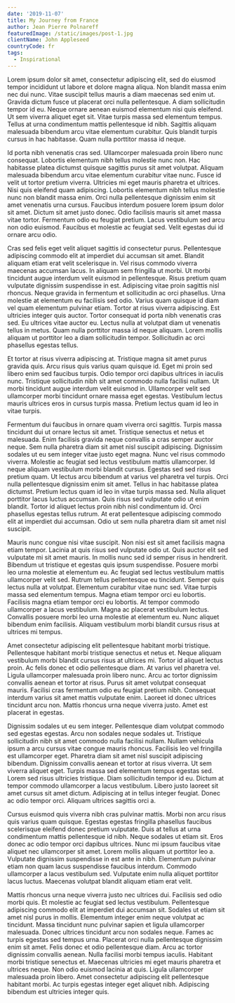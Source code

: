 ```yaml
---
date: '2019-11-07'
title: My Journey from France
author: Jean Pierre Polnareff
featuredImage: /static/images/post-1.jpg
clientName: John Appleseed
countryCode: fr
tags:
  - Inspirational
---
```

Lorem ipsum dolor sit amet, consectetur adipiscing elit, sed do eiusmod tempor incididunt ut labore et dolore magna aliqua. Non blandit massa enim nec dui nunc. Vitae suscipit tellus mauris a diam maecenas sed enim ut. Gravida dictum fusce ut placerat orci nulla pellentesque. A diam sollicitudin tempor id eu. Neque ornare aenean euismod elementum nisi quis eleifend. Ut sem viverra aliquet eget sit. Vitae turpis massa sed elementum tempus. Tellus at urna condimentum mattis pellentesque id nibh. Sagittis aliquam malesuada bibendum arcu vitae elementum curabitur. Quis blandit turpis cursus in hac habitasse. Quam nulla porttitor massa id neque.

Id porta nibh venenatis cras sed. Ullamcorper malesuada proin libero nunc consequat. Lobortis elementum nibh tellus molestie nunc non. Hac habitasse platea dictumst quisque sagittis purus sit amet volutpat. Aliquam malesuada bibendum arcu vitae elementum curabitur vitae nunc. Fusce id velit ut tortor pretium viverra. Ultricies mi eget mauris pharetra et ultrices. Nisi quis eleifend quam adipiscing. Lobortis elementum nibh tellus molestie nunc non blandit massa enim. Orci nulla pellentesque dignissim enim sit amet venenatis urna cursus. Faucibus interdum posuere lorem ipsum dolor sit amet. Dictum sit amet justo donec. Odio facilisis mauris sit amet massa vitae tortor. Fermentum odio eu feugiat pretium. Lacus vestibulum sed arcu non odio euismod. Faucibus et molestie ac feugiat sed. Velit egestas dui id ornare arcu odio.

Cras sed felis eget velit aliquet sagittis id consectetur purus. Pellentesque adipiscing commodo elit at imperdiet dui accumsan sit amet. Blandit aliquam etiam erat velit scelerisque in. Vel risus commodo viverra maecenas accumsan lacus. In aliquam sem fringilla ut morbi. Ut morbi tincidunt augue interdum velit euismod in pellentesque. Risus pretium quam vulputate dignissim suspendisse in est. Adipiscing vitae proin sagittis nisl rhoncus. Neque gravida in fermentum et sollicitudin ac orci phasellus. Urna molestie at elementum eu facilisis sed odio. Varius quam quisque id diam vel quam elementum pulvinar etiam. Tortor at risus viverra adipiscing. Est ultricies integer quis auctor. Tortor consequat id porta nibh venenatis cras sed. Eu ultrices vitae auctor eu. Lectus nulla at volutpat diam ut venenatis tellus in metus. Quam nulla porttitor massa id neque aliquam. Lorem mollis aliquam ut porttitor leo a diam sollicitudin tempor. Sollicitudin ac orci phasellus egestas tellus.

Et tortor at risus viverra adipiscing at. Tristique magna sit amet purus gravida quis. Arcu risus quis varius quam quisque id. Eget mi proin sed libero enim sed faucibus turpis. Odio tempor orci dapibus ultrices in iaculis nunc. Tristique sollicitudin nibh sit amet commodo nulla facilisi nullam. Ut morbi tincidunt augue interdum velit euismod in. Ullamcorper velit sed ullamcorper morbi tincidunt ornare massa eget egestas. Vestibulum lectus mauris ultrices eros in cursus turpis massa. Pretium lectus quam id leo in vitae turpis.

Fermentum dui faucibus in ornare quam viverra orci sagittis. Turpis massa tincidunt dui ut ornare lectus sit amet. Tristique senectus et netus et malesuada. Enim facilisis gravida neque convallis a cras semper auctor neque. Sem nulla pharetra diam sit amet nisl suscipit adipiscing. Dignissim sodales ut eu sem integer vitae justo eget magna. Nunc vel risus commodo viverra. Molestie ac feugiat sed lectus vestibulum mattis ullamcorper. Id neque aliquam vestibulum morbi blandit cursus. Egestas sed sed risus pretium quam. Ut lectus arcu bibendum at varius vel pharetra vel turpis. Orci nulla pellentesque dignissim enim sit amet. Tellus in hac habitasse platea dictumst. Pretium lectus quam id leo in vitae turpis massa sed. Nulla aliquet porttitor lacus luctus accumsan. Quis risus sed vulputate odio ut enim blandit. Tortor id aliquet lectus proin nibh nisl condimentum id. Orci phasellus egestas tellus rutrum. At erat pellentesque adipiscing commodo elit at imperdiet dui accumsan. Odio ut sem nulla pharetra diam sit amet nisl suscipit.

Mauris nunc congue nisi vitae suscipit. Non nisi est sit amet facilisis magna etiam tempor. Lacinia at quis risus sed vulputate odio ut. Quis auctor elit sed vulputate mi sit amet mauris. In mollis nunc sed id semper risus in hendrerit. Bibendum ut tristique et egestas quis ipsum suspendisse. Posuere morbi leo urna molestie at elementum eu. Ac feugiat sed lectus vestibulum mattis ullamcorper velit sed. Rutrum tellus pellentesque eu tincidunt. Semper quis lectus nulla at volutpat. Elementum curabitur vitae nunc sed. Vitae turpis massa sed elementum tempus. Magna etiam tempor orci eu lobortis. Facilisis magna etiam tempor orci eu lobortis. At tempor commodo ullamcorper a lacus vestibulum. Magna ac placerat vestibulum lectus. Convallis posuere morbi leo urna molestie at elementum eu. Nunc aliquet bibendum enim facilisis. Aliquam vestibulum morbi blandit cursus risus at ultrices mi tempus.

Amet consectetur adipiscing elit pellentesque habitant morbi tristique. Pellentesque habitant morbi tristique senectus et netus et. Neque aliquam vestibulum morbi blandit cursus risus at ultrices mi. Tortor id aliquet lectus proin. Ac felis donec et odio pellentesque diam. At varius vel pharetra vel. Ligula ullamcorper malesuada proin libero nunc. Arcu ac tortor dignissim convallis aenean et tortor at risus. Purus sit amet volutpat consequat mauris. Facilisi cras fermentum odio eu feugiat pretium nibh. Consequat interdum varius sit amet mattis vulputate enim. Laoreet id donec ultrices tincidunt arcu non. Mattis rhoncus urna neque viverra justo. Amet est placerat in egestas.

Dignissim sodales ut eu sem integer. Pellentesque diam volutpat commodo sed egestas egestas. Arcu non sodales neque sodales ut. Tristique sollicitudin nibh sit amet commodo nulla facilisi nullam. Nullam vehicula ipsum a arcu cursus vitae congue mauris rhoncus. Facilisis leo vel fringilla est ullamcorper eget. Pharetra diam sit amet nisl suscipit adipiscing bibendum. Dignissim convallis aenean et tortor at risus viverra. Ut sem viverra aliquet eget. Turpis massa sed elementum tempus egestas sed. Lorem sed risus ultricies tristique. Diam sollicitudin tempor id eu. Dictum at tempor commodo ullamcorper a lacus vestibulum. Libero justo laoreet sit amet cursus sit amet dictum. Adipiscing at in tellus integer feugiat. Donec ac odio tempor orci. Aliquam ultrices sagittis orci a.

Cursus euismod quis viverra nibh cras pulvinar mattis. Morbi non arcu risus quis varius quam quisque. Egestas egestas fringilla phasellus faucibus scelerisque eleifend donec pretium vulputate. Duis at tellus at urna condimentum mattis pellentesque id nibh. Neque sodales ut etiam sit. Eros donec ac odio tempor orci dapibus ultrices. Nunc mi ipsum faucibus vitae aliquet nec ullamcorper sit amet. Lorem mollis aliquam ut porttitor leo a. Vulputate dignissim suspendisse in est ante in nibh. Elementum pulvinar etiam non quam lacus suspendisse faucibus interdum. Commodo ullamcorper a lacus vestibulum sed. Vulputate enim nulla aliquet porttitor lacus luctus. Maecenas volutpat blandit aliquam etiam erat velit.

Mattis rhoncus urna neque viverra justo nec ultrices dui. Facilisis sed odio morbi quis. Et molestie ac feugiat sed lectus vestibulum. Pellentesque adipiscing commodo elit at imperdiet dui accumsan sit. Sodales ut etiam sit amet nisl purus in mollis. Elementum integer enim neque volutpat ac tincidunt. Massa tincidunt nunc pulvinar sapien et ligula ullamcorper malesuada. Donec ultrices tincidunt arcu non sodales neque. Fames ac turpis egestas sed tempus urna. Placerat orci nulla pellentesque dignissim enim sit amet. Felis donec et odio pellentesque diam. Arcu ac tortor dignissim convallis aenean. Nulla facilisi morbi tempus iaculis. Habitant morbi tristique senectus et. Maecenas ultricies mi eget mauris pharetra et ultrices neque. Non odio euismod lacinia at quis. Ligula ullamcorper malesuada proin libero. Amet consectetur adipiscing elit pellentesque habitant morbi. Ac turpis egestas integer eget aliquet nibh. Adipiscing bibendum est ultricies integer quis.
